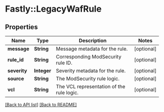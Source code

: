 # Fastly::LegacyWafRule

## Properties

| Name | Type | Description | Notes |
| ---- | ---- | ----------- | ----- |
| **message** | **String** | Message metadata for the rule. | [optional] |
| **rule_id** | **String** | Corresponding ModSecurity rule ID. | [optional] |
| **severity** | **Integer** | Severity metadata for the rule. | [optional] |
| **source** | **String** | The ModSecurity rule logic. | [optional] |
| **vcl** | **String** | The VCL representation of the rule logic. | [optional] |

[[Back to API list]](../../README.md#endpoints) [[Back to README]](../../README.md)

